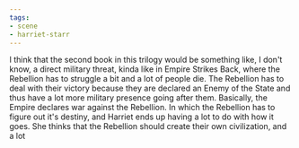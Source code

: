 ```yaml
---
tags:
- scene
- harriet-starr
---
```


I think that the second book in this trilogy would be something like, I
don't know, a direct military threat, kinda like in Empire Strikes Back,
where the Rebellion has to struggle a bit and a lot of people die. The
Rebellion has to deal with their victory because they are declared an
Enemy of the State and thus have a lot more military presence going
after them. Basically, the Empire declares war against the Rebellion. In
which the Rebellion has to figure out it's destiny, and Harriet ends up
having a lot to do with how it goes. She thinks that the Rebellion
should create their own civilization, and a lot

